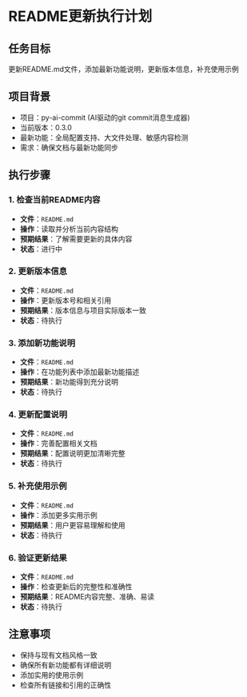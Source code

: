 # README更新执行计划

## 任务目标
更新README.md文件，添加最新功能说明，更新版本信息，补充使用示例

## 项目背景
- 项目：py-ai-commit (AI驱动的git commit消息生成器)
- 当前版本：0.3.0
- 最新功能：全局配置支持、大文件处理、敏感内容检测
- 需求：确保文档与最新功能同步

## 执行步骤

### 1. 检查当前README内容
- **文件**：`README.md`
- **操作**：读取并分析当前内容结构
- **预期结果**：了解需要更新的具体内容
- **状态**：进行中

### 2. 更新版本信息
- **文件**：`README.md`
- **操作**：更新版本号和相关引用
- **预期结果**：版本信息与项目实际版本一致
- **状态**：待执行

### 3. 添加新功能说明
- **文件**：`README.md`
- **操作**：在功能列表中添加最新功能描述
- **预期结果**：新功能得到充分说明
- **状态**：待执行

### 4. 更新配置说明
- **文件**：`README.md`
- **操作**：完善配置相关文档
- **预期结果**：配置说明更加清晰完整
- **状态**：待执行

### 5. 补充使用示例
- **文件**：`README.md`
- **操作**：添加更多实用示例
- **预期结果**：用户更容易理解和使用
- **状态**：待执行

### 6. 验证更新结果
- **文件**：`README.md`
- **操作**：检查更新后的完整性和准确性
- **预期结果**：README内容完整、准确、易读
- **状态**：待执行

## 注意事项
- 保持与现有文档风格一致
- 确保所有新功能都有详细说明
- 添加实用的使用示例
- 检查所有链接和引用的正确性